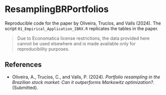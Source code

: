 # ResamplingBRPortfolios

Reproducible code for the paper by Oliveira, Trucíos, and Valls (2024). The script `01_Empirical_Application_IBRX.R` replicates the tables in the paper.

> Due to Economatica license restrictions, the data provided here cannot be used elsewhere and is made available only for reproducibility purposes.

## References

- Oliveira, A., Trucíos, C., and Valls, P. (2024). _Portfolio resampling in the Brazilian stock market: Can it outperforms Markowitz optimization?._ (Submitted).
